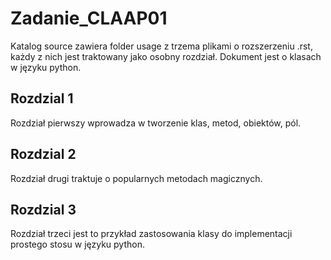 # Zadanie_CLAAP01

Katalog source zawiera folder usage z trzema plikami o rozszerzeniu .rst, każdy z nich jest traktowany jako osobny rozdział. Dokument jest o klasach w języku python. 

## Rozdzial 1
Rozdział pierwszy wprowadza w tworzenie klas, metod, obiektów, pól. 

## Rozdzial 2
Rozdział drugi traktuje o popularnych metodach magicznych. 

## Rozdzial 3
Rozdział trzeci jest to przykład zastosowania klasy
do implementacji prostego stosu w języku python.
